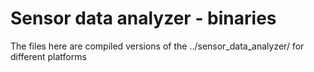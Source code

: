 # Sensor data analyzer - binaries
The files here are compiled versions of the ../sensor_data_analyzer/ for different platforms